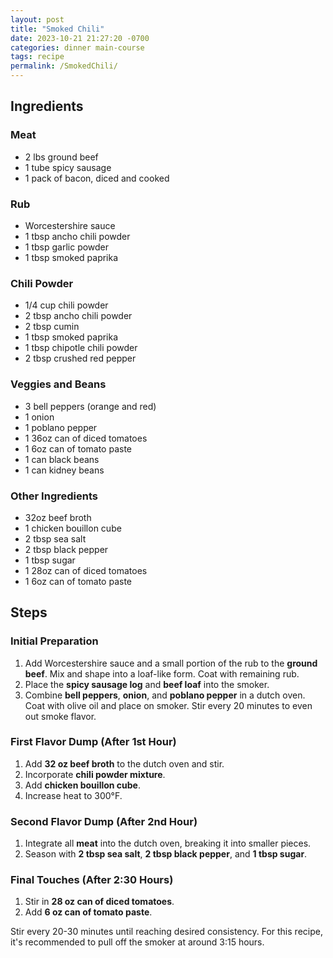 ```yaml
---
layout: post
title: "Smoked Chili"
date: 2023-10-21 21:27:20 -0700
categories: dinner main-course
tags: recipe
permalink: /SmokedChili/
---
```


## Ingredients

### Meat

- 2 lbs ground beef
- 1 tube spicy sausage
- 1 pack of bacon, diced and cooked

### Rub

- Worcestershire sauce
- 1 tbsp ancho chili powder
- 1 tbsp garlic powder
- 1 tbsp smoked paprika

### Chili Powder

- 1/4 cup chili powder
- 2 tbsp ancho chili powder
- 2 tbsp cumin
- 1 tbsp smoked paprika
- 1 tbsp chipotle chili powder
- 2 tbsp crushed red pepper

### Veggies and Beans

- 3 bell peppers (orange and red)
- 1 onion
- 1 poblano pepper
- 1 36oz can of diced tomatoes
- 1 6oz can of tomato paste
- 1 can black beans
- 1 can kidney beans

### Other Ingredients

- 32oz beef broth
- 1 chicken bouillon cube
- 2 tbsp sea salt
- 2 tbsp black pepper
- 1 tbsp sugar
- 1 28oz can of diced tomatoes
- 1 6oz can of tomato paste

## Steps

### Initial Preparation

1. Add Worcestershire sauce and a small portion of the rub to the **ground
   beef**. Mix and shape into a loaf-like form. Coat with remaining rub.
2. Place the **spicy sausage log** and **beef loaf** into the smoker.
3. Combine **bell peppers**, **onion**, and **poblano pepper** in a dutch oven.
   Coat with olive oil and place on smoker. Stir every 20 minutes to even out
   smoke flavor.

### First Flavor Dump (After 1st Hour)

1. Add **32 oz beef broth** to the dutch oven and stir.
2. Incorporate **chili powder mixture**.
3. Add **chicken bouillon cube**.
4. Increase heat to 300°F.

### Second Flavor Dump (After 2nd Hour)

1. Integrate all **meat** into the dutch oven, breaking it into smaller pieces.
2. Season with **2 tbsp sea salt**, **2 tbsp black pepper**, and **1 tbsp
   sugar**.

### Final Touches (After 2:30 Hours)

1. Stir in **28 oz can of diced tomatoes**.
2. Add **6 oz can of tomato paste**.

Stir every 20-30 minutes until reaching desired consistency. For this recipe,
it's recommended to pull off the smoker at around 3:15 hours.
